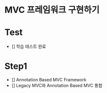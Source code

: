 # MVC 프레임워크 구현하기
# Test
- [] 학습 테스트 완료
# Step1
- [] Annotation Based MVC Framework
- [] Legacy MVC와 Annotation Based MVC 통합